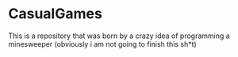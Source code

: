# CasualGames
This is a repository that was born by a crazy idea of programming a minesweeper (obviously i am not going to finish this sh*t)
